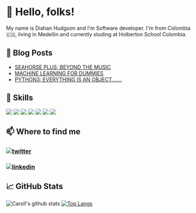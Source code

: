 # :wave: Hello, folks!  

My name is Diahan Hudgson and I'm Software developer. I'm from Colombia :colombia:, living in Medellin and currently studing at Holberton School Colombia.

## :newspaper: Blog Posts
* [SEAHORSE PLUS: BEYOND THE MUSIC](https://medium.com/@carollhudgson/seahorse-plus-beyond-the-music-868e8f8451b2) 
* [MACHINE LEARNING FOR DUMMIES](https://medium.com/@carollhudgson/machine-learning-for-dummies-ef27ff6d87c0)
* [PYTHON3: EVERYTHING IS AN OBJECT…….](https://medium.com/@carollhudgson/python3-mutable-immutable-everything-is-object-d2c004f2705c)


## 	:rocket: Skills
![](https://img.shields.io/badge/Code-Python-informational?style=flat&logo=Python&logoColor=white&color=blue) ![](https://img.shields.io/badge/Code-JavaScript-informational?style=flat&logo=JavaScript&logoColor=white&color=blue)
![](https://img.shields.io/badge/Code-HTML-informational?style=flat&logo=HTML5&logoColor=white&color=blue)
![](https://img.shields.io/badge/Code-CSS-informational?style=flat&logo=CSS3&logoColor=white&color=blue)
![](https://img.shields.io/badge/Tools-Github-informational?style=flat&logo=GitHub&logoColor=white&color=blue)
![](https://img.shields.io/badge/Tools-MySQL-informational?style=flat&logo=MySQL&logoColor=white&color=blue)
![](https://img.shields.io/badge/OS-Linux-informational?style=flat&logo=Linux&logoColor=white&color=blue)

## :mailbox: Where to find me

### <a href="https://https://twitter.com/diacaroll/"><img src="twitter.png" alt="twitter"></a>
### <a href="https://https://www.linkedin.com/in/diahan-hudgson//"><img src="linkedin.png" alt="linkedin"></a>


## :chart_with_upwards_trend: GitHub Stats
![Caroll's github stats](https://github-readme-stats.vercel.app/api?username=Caroll1889&show_icons=true&theme=gruvbox)    [![Top Langs](https://github-readme-stats.vercel.app/api/top-langs/?username=Caroll1889&layout=compact)](https://github.com/caroll1889/github-readme-stats)